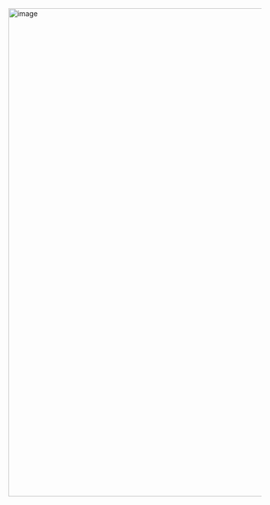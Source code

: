 <img width="1907" height="973" alt="image" src="https://github.com/user-attachments/assets/9e85d4a7-203c-4587-aea2-d552e022241d" />
